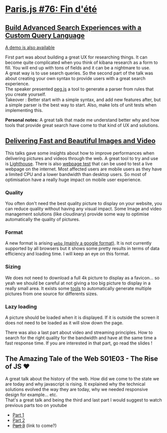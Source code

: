 # [Paris.js #76: Fin d'été](https://www.meetup.com/Paris-js/events/251642385/)

## [Build Advanced Search Experiences with a Custom Query Language](https://dtdg.co/advanced-search)

[A demo is also available](https://github.com/nioufe/advanced-search-demo)

First part was about building a great UX for researching things. It can become quite complicated when you think of 
kibana research as a form to fill. You will end up with tons of fields and it can be a nightmare to use.  
A great way is to use search queries. So the second part of the talk was about creating your own syntax to provide users
with a great search experience.  
The speaker presented [peg.js](https://github.com/pegjs/pegjs) a tool to generate a parser from rules that you create 
yourself.  
Takeover : Better start with a simple syntax, and add new features after, but a simple parser is the best way to start.
Also, make lots of unit tests when implementing this.

**Personal notes:** A great talk that made me understand better why and how tools that provide great search have come
to that kind of UX and solutions.

## [Delivering Fast and Beautiful Images and Video](https://www.slideshare.net/dougsillars/parisjs-fastvideoandimages)

This talks gave some insights about how to improve performances when delivering pictures and videos through the web.
A great tool to try and use is [Lighthouse](https://developers.google.com/web/tools/lighthouse/). There is also
[webpage test](https://www.webpagetest.org/) that can be used to test a live webpage on the internet.
Most affected users are mobile users as they have a limited CPU and a lower bandwidth than desktop users. So most of
optimisation have a really huge impact on mobile user experience.

### Quality

You often don't need the best quality picture to display on your website, you can reduce quality without having any visual
impact. Some Image and video management solutions (like cloudinary) provide some way to optimise automatically the 
quality of pictures.

### Format

A new format is arising [`webp` (mainly a google format)](https://caniuse.com/#search=webp). It is not currently 
supported by all browsers but it shows some pretty results in terms of data efficiency and loading time. I will keep an 
eye on this format.

### Sizing

We does not need to download a full 4k picture to display as a favicon... so yeah we should be careful at not giving a
too big picture to display in a really small area. It exists some [tools](https://github.com/cloudinary/responsive_breakpoints_generator) 
to automatically generate multiple pictures from one source for differents sizes.

### Lazy loading

A picture should be loaded when it is displayed. If it is outside the screen it does not need to be loaded as it will
slow down the page.

There was also a last part about video and streaming principles. How to search for the right quality for the bandwidth
and have at the same time a fast response time. If you are interested in that part, go read the slides !

## The Amazing Tale of the Web S01E03 - The Rise of JS :heart:

A great talk about the history of the web. How did we come to the state we are today and why javascript is rising.
It explained why the technical solutions evolved the way they are today, why we needed responsive design for example...
etc.  
That's a great talk and being the third and last part I would suggest to watch previous parts too on youtube
* [Part 1](https://youtu.be/LQry0d1kb_o?t=59m17s)
* [Part 2](https://youtu.be/xR4y5zNokc0?t=7m35s)
* [~~Part 3~~]() (link to come?)